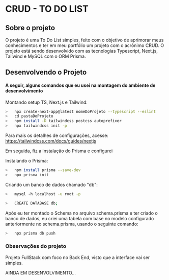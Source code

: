 # CRUD - TO DO LIST

## Sobre o projeto

O projeto é uma To Do List simples, feito com o objetivo de aprimorar meus conhecimentos e ter em meu portfólio um projeto com o acrônimo CRUD.
O projeto está sendo desenvolvido com as tecnologias Typescript, Next.js, Tailwind e MySQL com o ORM Prisma.

## Desenvolvendo o Projeto

#### A seguir, alguns comandos que eu usei na montagem do ambiente de desenvolvimento

Montando setup TS, Next.js e Tailwind:

```bash
>   npx create-next-app@latest nomeDoProjeto --typescript --eslint
>   cd pastaDoProjeto
>   npm install -D tailwindcss postcss autoprefixer
>   npx tailwindcss init -p
```

Para mais os detalhes de configurações, acesse:
<https://tailwindcss.com/docs/guides/nextjs>

Em seguida, fiz a instalação do Prisma e configurei

Instalando o Prisma:

```bash
>   npm install prisma --save-dev
>   npx prisma init
```

Criando um banco de dados chamado "db":

```bash
>   mysql -h localhost -u root -p

>   CREATE DATABASE db;
```

Após eu ter montado o Schema no arquivo schema.prisma e ter criado o banco de dados, eu criei uma tabela com base no modelo configurado anteriormente no schema.prisma, usando o seguinte comando:

```bash
>   npx prisma db push
```

### Observações do projeto

Projeto FullStack com foco no Back End, visto que a interface vai ser simples.

AINDA EM DESENVOLVIMENTO...
